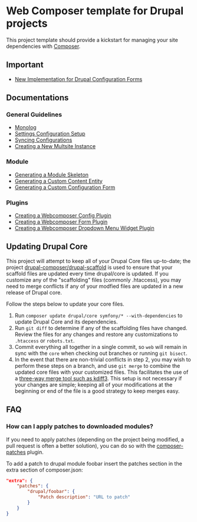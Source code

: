 # Web Composer template for Drupal projects

This project template should provide a kickstart for managing your site
dependencies with [Composer](https://getcomposer.org/).

## Important

* [New Implementation for Drupal Configuration Forms](docs/news/2018-03-28-new-config-form-implementation.md)

## Documentations

### General Guidelines

* [Monolog](docs/monolog.md)
* [Settings Configuration Setup](docs/settings-configs-setup.md)
* [Syncing Configurations](docs/syncing-configs.md)
* [Creating a New Multsite Instance](docs/generate-site.md)

### Module

* [Generating a Module Skeleton](docs/generate-module.md)
* [Generating a Custom Content Entity](docs/generate-custom-entity.md)
* [Generating a Custom Configuration Form](docs/generate-custom-form.md)

### Plugins

* [Creating a Webcomposer Config Plugin](docs/webcomposer-config-plugin.md)
* [Creating a Webcomposer Form Plugin](docs/webcomposer-form-plugin.md)
* [Creating a Webcomposer Dropdown Menu Widget Plugin](docs/webcomposer-menu-widget-plugin.md)

## Updating Drupal Core

This project will attempt to keep all of your Drupal Core files up-to-date; the 
project [drupal-composer/drupal-scaffold](https://github.com/drupal-composer/drupal-scaffold) 
is used to ensure that your scaffold files are updated every time drupal/core is 
updated. If you customize any of the "scaffolding" files (commonly .htaccess), 
you may need to merge conflicts if any of your modfied files are updated in a 
new release of Drupal core.

Follow the steps below to update your core files.

1. Run `composer update drupal/core symfony/* --with-dependencies` to update Drupal Core and its dependencies.
1. Run `git diff` to determine if any of the scaffolding files have changed. 
   Review the files for any changes and restore any customizations to 
  `.htaccess` or `robots.txt`.
1. Commit everything all together in a single commit, so `web` will remain in
   sync with the `core` when checking out branches or running `git bisect`.
1. In the event that there are non-trivial conflicts in step 2, you may wish 
   to perform these steps on a branch, and use `git merge` to combine the 
   updated core files with your customized files. This facilitates the use 
   of a [three-way merge tool such as kdiff3](http://www.gitshah.com/2010/12/how-to-setup-kdiff-as-diff-tool-for-git.html). This setup is not necessary if your changes are simple; 
   keeping all of your modifications at the beginning or end of the file is a 
   good strategy to keep merges easy. 

## FAQ

### How can I apply patches to downloaded modules?

If you need to apply patches (depending on the project being modified, a pull 
request is often a better solution), you can do so with the 
[composer-patches](https://github.com/cweagans/composer-patches) plugin.

To add a patch to drupal module foobar insert the patches section in the extra 
section of composer.json:
```json
"extra": {
    "patches": {
        "drupal/foobar": {
            "Patch description": "URL to patch"
        }
    }
}
```
